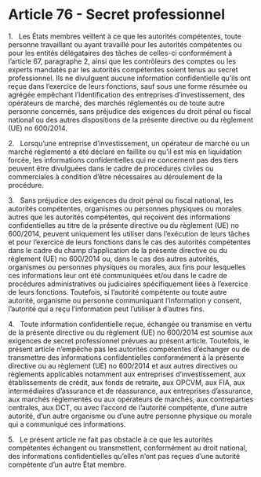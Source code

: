 # Article 76 - Secret professionnel


1.   Les États membres veillent à ce que les autorités compétentes, toute personne travaillant ou ayant travaillé pour les autorités compétentes ou pour les entités délégataires des tâches de celles-ci conformément à l’article 67, paragraphe 2, ainsi que les contrôleurs des comptes ou les experts mandatés par les autorités compétentes soient tenus au secret professionnel. Ils ne divulguent aucune information confidentielle qu’ils ont reçue dans l’exercice de leurs fonctions, sauf sous une forme résumée ou agrégée empêchant l’identification des entreprises d’investissement, des opérateurs de marché, des marchés réglementés ou de toute autre personne concernés, sans préjudice des exigences du droit pénal ou fiscal national ou des autres dispositions de la présente directive ou du règlement (UE) no 600/2014.

2.   Lorsqu’une entreprise d’investissement, un opérateur de marché ou un marché réglementé a été déclaré en faillite ou qu’il est mis en liquidation forcée, les informations confidentielles qui ne concernent pas des tiers peuvent être divulguées dans le cadre de procédures civiles ou commerciales à condition d’être nécessaires au déroulement de la procédure.

3.   Sans préjudice des exigences du droit pénal ou fiscal national, les autorités compétentes, organismes ou personnes physiques ou morales autres que les autorités compétentes, qui reçoivent des informations confidentielles au titre de la présente directive ou du règlement (UE) no 600/2014, peuvent uniquement les utiliser dans l’exécution de leurs tâches et pour l’exercice de leurs fonctions dans le cas des autorités compétentes dans le cadre du champ d’application de la présente directive ou du règlement (UE) no 600/2014 ou, dans le cas des autres autorités, organismes ou personnes physiques ou morales, aux fins pour lesquelles ces informations leur ont été communiquées et/ou dans le cadre de procédures administratives ou judiciaires spécifiquement liées à l’exercice de leurs fonctions. Toutefois, si l’autorité compétente ou toute autre autorité, organisme ou personne communiquant l’information y consent, l’autorité qui a reçu l’information peut l’utiliser à d’autres fins.

4.   Toute information confidentielle reçue, échangée ou transmise en vertu de la présente directive ou du règlement (UE) no 600/2014 est soumise aux exigences de secret professionnel prévues au présent article. Toutefois, le présent article n’empêche pas les autorités compétentes d’échanger ou de transmettre des informations confidentielles conformément à la présente directive ou au règlement (UE) no 600/2014 et aux autres directives ou règlements applicables notamment aux entreprises d’investissement, aux établissements de crédit, aux fonds de retraite, aux OPCVM, aux FIA, aux intermédiaires d’assurance et de réassurance, aux entreprises d’assurance, aux marchés réglementés ou aux opérateurs de marchés, aux contreparties centrales, aux DCT, ou avec l’accord de l’autorité compétente, d’une autre autorité, d’un autre organisme ou d’une autre personne physique ou morale qui a communiqué ces informations.

5.   Le présent article ne fait pas obstacle à ce que les autorités compétentes échangent ou transmettent, conformément au droit national, des informations confidentielles qu’elles n’ont pas reçues d’une autorité compétente d’un autre État membre.
